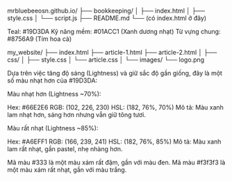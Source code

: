 mrbluebeeosn.github.io/
├── bookkeeping/
│   ├── index.html
│   ├── style.css
│   └── script.js
├── README.md
└── (có index.html ở đây)

Teal: #19D3DA
Kỹ năng mềm: #01ACC1 (Xanh dương nhạt)
Từ vựng chung: #8756A9 (Tím hoa cà)

my_website/
├── index.html
├── article-1.html
├── article-2.html
│
├── css/
│   ├── style.css
│   └── article.css
│
└── images/
    └── logo.png

Dựa trên việc tăng độ sáng (Lightness) và giữ sắc độ gần giống, đây là một số màu nhạt hơn của #19D3DA:

Màu nhạt hơn (Lightness ~70%):

Hex: #66E2E6
RGB: (102, 226, 230)
HSL: (182, 76%, 70%)
Mô tả: Màu xanh lam nhạt hơn, sáng hơn nhưng vẫn giữ tông tươi.


Màu rất nhạt (Lightness ~85%):

Hex: #A6EFF1
RGB: (166, 239, 241)
HSL: (182, 76%, 85%)
Mô tả: Màu xanh lam rất nhạt, gần pastel, nhẹ nhàng hơn.

Mã màu #333 là một màu xám rất đậm, gần với màu đen.
Mã màu #f3f3f3 là một màu xám rất nhạt, gần với màu trắng.
